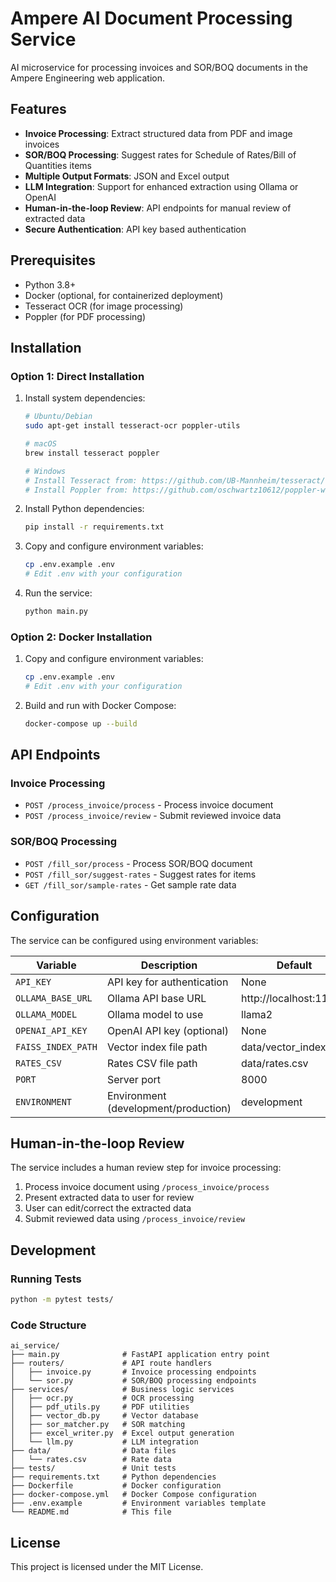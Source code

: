 # Ampere AI Document Processing Service

AI microservice for processing invoices and SOR/BOQ documents in the Ampere Engineering web application.

## Features

- **Invoice Processing**: Extract structured data from PDF and image invoices
- **SOR/BOQ Processing**: Suggest rates for Schedule of Rates/Bill of Quantities items
- **Multiple Output Formats**: JSON and Excel output
- **LLM Integration**: Support for enhanced extraction using Ollama or OpenAI
- **Human-in-the-loop Review**: API endpoints for manual review of extracted data
- **Secure Authentication**: API key based authentication

## Prerequisites

- Python 3.8+
- Docker (optional, for containerized deployment)
- Tesseract OCR (for image processing)
- Poppler (for PDF processing)

## Installation

### Option 1: Direct Installation

1. Install system dependencies:
   ```bash
   # Ubuntu/Debian
   sudo apt-get install tesseract-ocr poppler-utils
   
   # macOS
   brew install tesseract poppler
   
   # Windows
   # Install Tesseract from: https://github.com/UB-Mannheim/tesseract/wiki
   # Install Poppler from: https://github.com/oschwartz10612/poppler-windows/releases/
   ```

2. Install Python dependencies:
   ```bash
   pip install -r requirements.txt
   ```

3. Copy and configure environment variables:
   ```bash
   cp .env.example .env
   # Edit .env with your configuration
   ```

4. Run the service:
   ```bash
   python main.py
   ```

### Option 2: Docker Installation

1. Copy and configure environment variables:
   ```bash
   cp .env.example .env
   # Edit .env with your configuration
   ```

2. Build and run with Docker Compose:
   ```bash
   docker-compose up --build
   ```

## API Endpoints

### Invoice Processing

- `POST /process_invoice/process` - Process invoice document
- `POST /process_invoice/review` - Submit reviewed invoice data

### SOR/BOQ Processing

- `POST /fill_sor/process` - Process SOR/BOQ document
- `POST /fill_sor/suggest-rates` - Suggest rates for items
- `GET /fill_sor/sample-rates` - Get sample rate data

## Configuration

The service can be configured using environment variables:

| Variable | Description | Default |
|----------|-------------|---------|
| `API_KEY` | API key for authentication | None |
| `OLLAMA_BASE_URL` | Ollama API base URL | http://localhost:11434 |
| `OLLAMA_MODEL` | Ollama model to use | llama2 |
| `OPENAI_API_KEY` | OpenAI API key (optional) | None |
| `FAISS_INDEX_PATH` | Vector index file path | data/vector_index.pkl |
| `RATES_CSV` | Rates CSV file path | data/rates.csv |
| `PORT` | Server port | 8000 |
| `ENVIRONMENT` | Environment (development/production) | development |

## Human-in-the-loop Review

The service includes a human review step for invoice processing:

1. Process invoice document using `/process_invoice/process`
2. Present extracted data to user for review
3. User can edit/correct the extracted data
4. Submit reviewed data using `/process_invoice/review`

## Development

### Running Tests

```bash
python -m pytest tests/
```

### Code Structure

```
ai_service/
├── main.py              # FastAPI application entry point
├── routers/             # API route handlers
│   ├── invoice.py       # Invoice processing endpoints
│   └── sor.py           # SOR/BOQ processing endpoints
├── services/            # Business logic services
│   ├── ocr.py           # OCR processing
│   ├── pdf_utils.py     # PDF utilities
│   ├── vector_db.py     # Vector database
│   ├── sor_matcher.py   # SOR matching
│   ├── excel_writer.py  # Excel output generation
│   └── llm.py           # LLM integration
├── data/                # Data files
│   └── rates.csv        # Rate data
├── tests/               # Unit tests
├── requirements.txt     # Python dependencies
├── Dockerfile           # Docker configuration
├── docker-compose.yml   # Docker Compose configuration
├── .env.example         # Environment variables template
└── README.md            # This file
```

## License

This project is licensed under the MIT License.